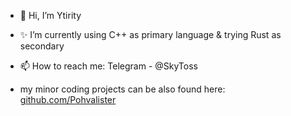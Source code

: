 - 👋 Hi, I’m Ytirity
- ✨ I’m currently using C++ as primary language & trying Rust as secondary 

- 📫 How to reach me: Telegram - @SkyToss
- my minor coding projects can be also found here: [github.com/Pohvalister](https://github.com/Pohvalister)

<!---
Ytirity/Ytirity is a ✨ special  repository because its `README.md` (this file) appears on your GitHub profile.
You can click the Preview link to take a look at your changes.
--->
